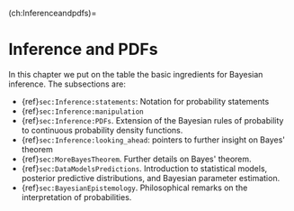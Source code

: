 (ch:Inferenceandpdfs)=
#  Inference and PDFs

In this chapter we put on the table the basic ingredients for Bayesian inference. 
The subsections are:
* {ref}`sec:Inference:statements`: Notation for probability statements
* {ref}`sec:Inference:manipulation`
* {ref}`sec:Inference:PDFs`. Extension of the Bayesian rules of probability to continuous probability density functions.
* {ref}`sec:Inference:looking_ahead`: pointers to further insight on Bayes' theorem
* {ref}`sec:MoreBayesTheorem`. Further details on Bayes' theorem.
* {ref}`sec:DataModelsPredictions`. Introduction to statistical models, posterior predictive distributions, and Bayesian parameter estimation.
* {ref}`sec:BayesianEpistemology`. Philosophical remarks on the interpretation of probabilities.
